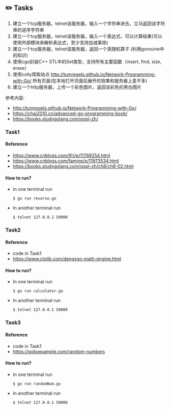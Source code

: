 ## :pencil2: Tasks
1. 建立一个tcp服务器，telnet该服务器，输入一个字符串进去，立马返回该字符串的逆序字符串 
2. 建立一个tcp服务器，telnet该服务器，输入一个表达式，可以计算结果(可以使用外部模块来解析表达式，至少支持加减乘除)
3. 建立一个tcp服务器，telnet该服务器，返回一个真随机算子 (利用gorouine中的知识)
4. 使用cgo封装C++ STL中的Set类型，支持所有主要函数（insert, find, size, erase）
5. 使用colly爬取站点 http://tumregels.github.io/Network-Programming-with-Go/ 所有页面(在本地打开页面后展开的效果和服务器上差不多)
6. 建立一个http服务器，上传一个彩色图片，返回该彩色的黑白图片

参考内容: 
- http://tumregels.github.io/Network-Programming-with-Go/
- https://chai2010.cn/advanced-go-programming-book/
- https://books.studygolang.com/gopl-zh/

### Task1
#### Reference
- https://www.cnblogs.com/lfri/p/11769254.html
- https://www.cnblogs.com/famine/p/11973534.html
- https://books.studygolang.com/gopl-zh/ch8/ch8-02.html
#### How to run?
- In one terminal run 
  ```
  $ go run reverse.go
  ```
- In another terminal run 
  ```
  $ telnet 127.0.0.1 50000
  ```
  
### Task2
#### Reference
- code in Task1
- https://www.ctolib.com/dengsgo-math-engine.html
#### How to run?
- In one terminal run
  ```
  $ go run calculator.go
  ```
- In another terminal run
  ```
  $ telnet 127.0.0.1 50000
  ```

### Task3
#### Reference
- code in Task1
- https://gobyexample.com/random-numbers
#### How to run?
- In one terminal run
  ```
  $ go run randomNum.go
  ```
- In another terminal run
  ```
  $ telnet 127.0.0.1 50000
  ```
